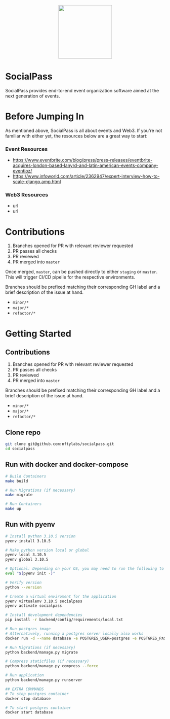 <p align="center">
<img align="center" width="169" height="169" src="https://res.cloudinary.com/nfty-labs/image/upload/v1652735850/SocialPass-Icon_eanblz.svg"/>
</p>

# SocialPass
SocialPass provides end-to-end event organization software aimed at the next generation of events.


# Before Jumping In
As mentioned above, SocialPass is all about events and Web3. If you're not familiar with either yet, the resources below are a great way to start:

### Event Resources
- https://www.eventbrite.com/blog/press/press-releases/eventbrite-acquires-london-based-lanyrd-and-latin-american-events-company-eventioz/
- https://www.infoworld.com/article/2362947/expert-interview-how-to-scale-django.amp.html

### Web3 Resources
- url
- url

# Contributions
1. Branches opened for PR with relevant reviewer requested
2. PR passes all checks
2. PR reviewed
3. PR merged into `master`

Once merged, `master`, can be pushed directly to either `staging` or `master`.
This will trigger CI/CD pipelie for the respective environments.

Branches should be prefixed matching their corresponding GH label and a brief description of the issue at hand.
- `minor/*`
- `major/*`
- `refactor/*`

# Getting Started
## Contributions
1. Branches opened for PR with relevant reviewer requested
2. PR passes all checks
2. PR reviewed
3. PR merged into `master`

Branches should be prefixed matching their corresponding GH label and a brief description of the issue at hand.
- `minor/*`
- `major/*`
- `refactor/*`

## Clone repo
```bash
git clone git@github.com:nftylabs/socialpass.git
cd socialpass
```

## Run with docker and docker-compose
```bash
# Build Containers
make build

# Run Migrations (if necessary)
make migrate

# Run Containers
make up
```

## Run with pyenv
```bash
# Install python 3.10.5 version
pyenv install 3.10.5

# Make python version local or global
pyenv local 3.10.5
pyenv global 3.10.5

# Optional: Depending on your OS, you may need to run the following to activate pyenv
eval "$(pyenv init -)"

# Verify version
python --version

# Create a virtual enviroment for the application
pyenv virtualenv 3.10.5 socialpass
pyenv activate socialpass

# Install development dependencies
pip install -r backend/config/requirements/local.txt

# Run postgres image
# Alternatively, running a postgres server locally also works
docker run -d --name database -e POSTGRES_USER=postgres -e POSTGRES_PASSWORD=postgres -p 5432:5432 -v /data:/var/lib/postgresql/data postgres

# Run Migrations (if necessary)
python backend/manage.py migrate

# Compress staticfiles (if necessary)
python backend/manage.py compress --force

# Run application
python backend/manage.py runserver
```

```bash
## EXTRA COMMANDS
# To stop postgres container
docker stop database

# To start postgres container
docker start database
```

